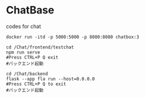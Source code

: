 # ChatBase
codes for chat

```
docker run -itd -p 5000:5000 -p 8080:8080 chatbox:3
```
```
cd /Chat/frontend/testchat
npm run serve
#Press CTRL+P Q exit
#バックエンド起動
```


```
cd /Chat/backend
flask --app fla run --host=0.0.0.0
#Press CTRL+P Q to exit
#バックエンド起動
```
